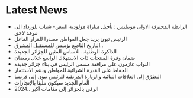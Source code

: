 # Latest News
-  الرابطة المحترفة الاولى موبيليس : تأجيل مباراة مولودية البيض- شباب بلوزداد الى موعد لاحق
-  الرئيس تبون يريد جعل المواطن مصدرا للقرار الفاعل
-  التاريخ الناصع يؤسس للمستقبل المشرق..
-  الذاكرة الوطنية.. الأساس المتين للجزائر الجديدة
-  ضمان وفرة المنتجات ذات الاستهلاك الواسع خلال رمضان
-  النواب عازمون على مرافقة مسعى الرئيس في بناء جزائر جديدة
-  الحفاظ على القدرة الشرائية للمواطن ودعم الاستثمار
-  التطرّق إلى العلاقات الثنائية والزيارة المرتقبة للرئيس تبون إلى فرنسا
-  العام الجديد سيكون مليئا بالإنجازات
-  2024.. الرقي بالجزائر إلى مقامات أكبر
